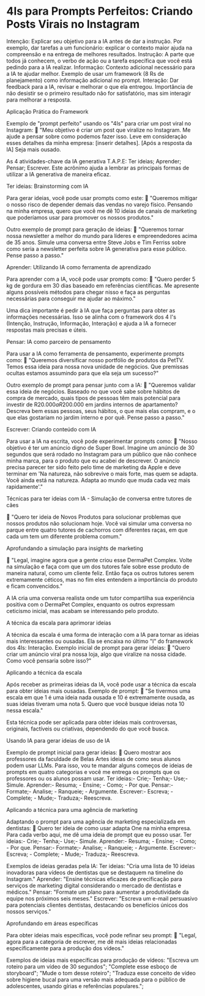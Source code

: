 # 4Is para Prompts Perfeitos: Criando Posts Virais no Instagram

Intenção: Explicar seu objetivo para a IA antes de dar a instrução. Por exemplo, dar tarefas a um funcionário: explicar o contexto maior ajuda na compreensão e na entrega de melhores resultados.
Instrução: A parte que todos já conhecem, o verbo de ação ou a tarefa específica que você está pedindo para a IA realizar.
Informação: Contexto adicional necessário para a IA te ajudar melhor. Exemplo de usar um framework (8 Rs de planejamento) como informação adicional no prompt.
Interação: Dar feedback para a IA, revisar e melhorar o que ela entregou. Importância de não desistir se o primeiro resultado não for satisfatório, mas sim interagir para melhorar a resposta.

Aplicação Prática do Framework

Exemplo de "prompt perfeito" usando os "4Is" para criar um post viral no Instagram:
🤖 "Meu objetivo é criar um post que viralize no Instagram. Me ajude a pensar sobre como podemos fazer isso. Leve em consideração esses detalhes da minha empresa: [inserir detalhes]. [Após a resposta da IA] Seja mais ousado.


As 4 atividades-chave da IA generativa
T.A.P.E: 
Ter ideias;
Aprender;
Pensar;
Escrever. 
Este acrônimo ajuda a lembrar as principais formas de utilizar a IA generativa de maneira eficaz.

Ter ideias: Brainstorming com IA

Para gerar ideias, você pode usar prompts como este:
 🤖 "Queremos mitigar o nosso risco de depender demais das vendas no varejo físico. Pensando na minha empresa, quero que você me dê 10 
ideias de canais de marketing que poderíamos usar para promover os nossos produtos."

Outro exemplo de prompt para geração de ideias: 
🤖 "Queremos tornar nossa newsletter a melhor do mundo para líderes e empreendedores acima de 35 anos. Simule uma conversa entre Steve Jobs 
e Tim Ferriss sobre como seria a newsletter perfeita sobre IA generativa para esse público. Pense passo a passo."


Aprender: Utilizando IA como ferramenta de aprendizado

Para aprender com a IA, você pode usar prompts como:
🤖 "Quero perder 5 kg de gordura em 30 dias baseado em referências científicas. Me apresente alguns possíveis métodos para chegar nisso e 
faça as perguntas necessárias para conseguir me ajudar ao máximo."

Uma dica importante é pedir à IA que faça perguntas para obter as informações necessárias. Isso se alinha com o framework dos 4 I's 
(Intenção, Instrução, Informação, Interação) e ajuda a IA a fornecer respostas mais precisas e úteis.


Pensar: IA como parceiro de pensamento

Para usar a IA como ferramenta de pensamento, experimente prompts como:
🤖 "Queremos diversificar nosso portfólio de produtos da PetTV. Temos essa ideia para nossa nova unidade de negócios. Que premissas ocultas
estamos assumindo para que ela seja um sucesso?"

Outro exemplo de prompt para pensar junto com a IA:
🤖 "Queremos validar essa ideia de negócios. Baseado no que você sabe sobre hábitos de compra de mercado, quais tipos de pessoas têm mais 
potencial para investir de R$20.000 a R$200.000 em jardins internos de apartamento? Descreva bem essas pessoas, seus hábitos, o que mais 
elas compram, e o que elas gostariam no jardim interno e por quê. Pense passo a passo."


Escrever: Criando conteúdo com IA

Para usar a IA na escrita, você pode experimentar prompts como:
🤖 "Nosso objetivo é ter um anúncio digno de Super Bowl. Imagine um anúncio de 30 segundos que será rodado no Instagram para um público 
que não conhece minha marca, para o produto que eu acabei de descrever. O anúncio precisa parecer ter sido feito pelo time de marketing da
Apple e deve terminar em 'Na natureza, não sobrevive o mais forte, mas quem se adapta. Você ainda está na natureza. Adapta ao mundo que 
muda cada vez mais rapidamente'."


Técnicas para ter ideias com IA - Simulação de conversa entre tutores de cães

🤖 "Quero ter ideia de Novos Produtos para solucionar problemas que nossos produtos não solucionam hoje. Você vai simular uma conversa no 
parque entre quatro tutores de cachorros com diferentes raças, em que cada um tem um diferente problema comum."

Aprofundando a simulação para insights de marketing

🤖 "Legal, imagine agora que a gente criou esse DermaPet Complex. Volte na simulação e faça com que um dos tutores fale sobre esse produto
de maneira natural, como um cliente feliz. Então faça os outros tutores serem extremamente céticos, mas no fim eles entendem a importância 
do produto e ficam convencidos."

A IA cria uma conversa realista onde um tutor compartilha sua experiência positiva com o DermaPet Complex, enquanto os outros expressam 
ceticismo inicial, mas acabam se interessando pelo produto.


A técnica da escala para aprimorar ideias

A técnica da escala é uma forma de interação com a IA para tornar as ideias mais interessantes ou ousadas. Ela se encaixa no último "I" do 
framework dos 4Is: Interação. Exemplo inicial de prompt para gerar ideias: 
🤖 "Quero criar um anúncio viral pra nossa loja, algo que viralize na nossa cidade. Como você pensaria sobre isso?"


Aplicando a técnica da escala

Após receber as primeiras ideias da IA, você pode usar a técnica da escala para obter ideias mais ousadas. Exemplo de prompt: 
🤖 "Se tivermos uma escala em que 1 é uma ideia nada ousada e 10 é extremamente ousada, as suas ideias tiveram uma nota 5. Quero que você 
busque ideias nota 10 nessa escala."

Esta técnica pode ser aplicada para obter ideias mais controversas, originais, factíveis ou criativas, dependendo do que você busca.


Usando IA para gerar ideias de uso de IA

Exemplo de prompt inicial para gerar ideias: 
🤖 Quero mostrar aos professores da faculdade de Belas Artes ideias de como seus alunos podem usar LLMs. Para isso, vou te mandar alguns 
começos de ideias de prompts em quatro categorias e você me entrega os prompts que os professores ou os alunos possam usar.
Ter ideias:- Crie;- Tenha;- Use;- Simule.
Aprender:- Resuma; - Ensine; - Como; - Por que. 
Pensar:- Formate;- Analise; - Ranqueie; - Argumente. 
Escrever:- Escreva; - Complete; - Mude;- Traduza;- Reescreva. 


Aplicando a técnica para uma agência de marketing

Adaptando o prompt para uma agência de marketing especializada em dentistas: 
🤖 Quero ter ideia de como usar adapta One na minha empresa. Para cada verbo aqui, me dê uma ideia de prompt que eu posso usar.
Ter ideias:- Crie;- Tenha;- Use;- Simule.
Aprender:- Resuma; - Ensine; - Como; - Por que. 
Pensar:- Formate;- Analise; - Ranqueie; - Argumente. 
Escrever:- Escreva; - Complete; - Mude;- Traduza;- Reescreva. 

Exemplos de ideias geradas pela IA:
Ter ideias: "Cria uma lista de 10 ideias inovadoras para vídeos de dentistas que se destaquem na timeline do Instagram."
Aprender: "Ensine técnicas eficazes de precificação para serviços de marketing digital considerando o mercado de dentistas e médicos."
Pensar: "Formate um plano para aumentar a produtividade da equipe nos próximos seis meses."
Escrever: "Escreva um e-mail persuasivo para potenciais clientes dentistas, destacando os benefícios únicos dos nossos serviços."


Aprofundando em áreas específicas

Para obter ideias mais específicas, você pode refinar seu prompt: 
🤖 "Legal, agora para a categoria de escrever, me dê mais ideias relacionadas especificamente para a produção dos vídeos."

Exemplos de ideias mais específicas para produção de vídeos:
"Escreva um roteiro para um vídeo de 30 segundos";
"Complete esse esboço de storyboard";
"Mude o tom desse roteiro";
"Traduza esse conceito de vídeo sobre higiene bucal para uma versão mais adequada para o público de adolescentes, usando gírias e 
referências populares.";




